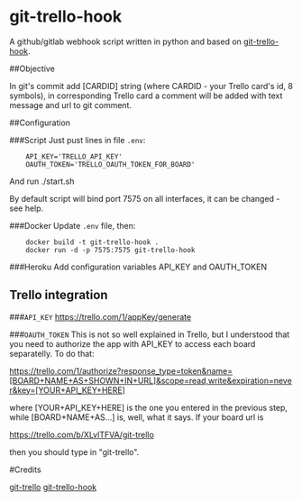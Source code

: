 # git-trello-hook
A github/gitlab webhook script written in python and based on [git-trello-hook](https://github.com/hewigovens/git-trello-hook).

##Objective

In git's commit add [CARDID] string (where CARDID - your Trello card's id, 8 symbols), 
in corresponding Trello card a comment will be added with text message and url to git comment.

##Configuration

###Script
Just pust lines in file `.env`:

        API_KEY='TRELLO_API_KEY'
        OAUTH_TOKEN='TRELLO_OAUTH_TOKEN_FOR_BOARD'
        
And run ./start.sh

By default script will bind port 7575 on all interfaces, it can be changed - see help.

###Docker
Update `.env` file, then:

        docker build -t git-trello-hook .
        docker run -d -p 7575:7575 git-trello-hook

###Heroku
Add configuration variables API_KEY and OAUTH_TOKEN

## Trello integration

###`API_KEY`
https://trello.com/1/appKey/generate

###`OAUTH_TOKEN`
This is not so well explained in Trello, but I understood that you need to authorize the app with API_KEY to access each board separatelly. To do that:

https://trello.com/1/authorize?response_type=token&name=[BOARD+NAME+AS+SHOWN+IN+URL]&scope=read,write&expiration=never&key=[YOUR+API_KEY+HERE]

where [YOUR+API_KEY+HERE] is the one you entered in the previous step, while [BOARD+NAME+AS...] is, well, what it says. If your board url is 

https://trello.com/b/XLvlTFVA/git-trello

then you should type in "git-trello".

#Credits

[git-trello](https://github.com/zmilojko/git-trello)
[git-trello-hook](https://github.com/hewigovens/git-trello-hook)
